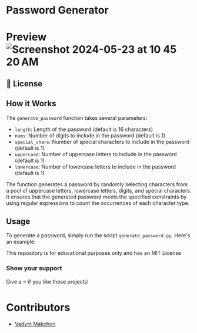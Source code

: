 # Password Generator

# Preview![Screenshot 2024-05-23 at 10 45 20 AM](https://github.com/VadymMakohon/password_generator/assets/138728243/f21c00ae-7cf3-4c1b-8654-1d95fbd40e5f)

## 📜 License

## How it Works

The `generate_password` function takes several parameters:

- `length`: Length of the password (default is 16 characters)
- `nums`: Number of digits to include in the password (default is 1)
- `special_chars`: Number of special characters to include in the password (default is 1)
- `uppercase`: Number of uppercase letters to include in the password (default is 1)
- `lowercase`: Number of lowercase letters to include in the password (default is 1)

The function generates a password by randomly selecting characters from a pool of uppercase letters, lowercase letters, digits, and special characters. It ensures that the generated password meets the specified constraints by using regular expressions to count the occurrences of each character type.

## Usage

To generate a password, simply run the script `generate_password.py`. Here's an example:


This repository is for educational purposes only and has an MIT License

### Show your support

Give a ⭐ if you like these projects!
# Contributors
- [Vadym Makohon](https://github.com/VadymMakohon)
